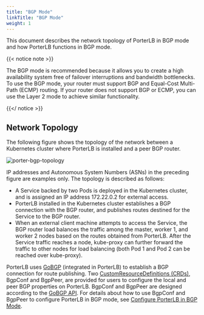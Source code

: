 ```yaml
---
title: "BGP Mode"
linkTitle: "BGP Mode"
weight: 1
---
```


This document describes the network topology of PorterLB in BGP mode and how PorterLB functions in BGP mode.

{{< notice note >}}

The BGP mode is recommended because it allows you to create a high availability system free of failover interruptions and bandwidth bottlenecks. To use the BGP mode, your router must support BGP and Equal-Cost Multi-Path (ECMP) routing. If your router does not support BGP or ECMP, you can use the Layer 2 mode to achieve similar functionality.

{{</ notice >}}

## Network Topology

The following figure shows the topology of the network between a Kubernetes cluster where PorterLB is installed and a peer BGP router.

![porter-bgp-topology](/images/en/docs/concepts/bgp-mode/porter-bgp-topology.jpg)

IP addresses and Autonomous System Numbers (ASNs) in the preceding figure are examples only. The topology is described as follows:

* A Service backed by two Pods is deployed in the Kubernetes cluster, and is assigned an IP address 172.22.0.2 for external access.
* PorterLB installed in the Kubernetes cluster establishes a BGP connection with the BGP router, and publishes routes destined for the Service to the BGP router.
* When an external client machine attempts to access the Service, the BGP router load balances the traffic among the master, worker 1, and worker 2 nodes based on the routes obtained from PorterLB. After the Service traffic reaches a node, kube-proxy can further forward the traffic to other nodes for load balancing (both Pod 1 and Pod 2 can be reached over kube-proxy).

PorterLB uses [GoBGP](https://github.com/osrg/gobgp) (integrated in PorterLB) to establish a BGP connection for route publishing. Two [CustomResourceDefinitions (CRDs)](https://kubernetes.io/docs/tasks/extend-kubernetes/custom-resources/custom-resource-definitions/), BgpConf and BgpPeer, are provided for users to configure the local and peer BGP properties on PorterLB. BgpConf and BgpPeer are designed according to the [GoBGP API](https://github.com/osrg/gobgp/blob/master/api/gobgp.pb.go). For details about how to use BgpConf and BgpPeer to configure PorterLB in BGP mode, see [Configure PorterLB in BGP Mode](/docs/getting-started/configuration/configure-porter-in-bgp-mode/).

